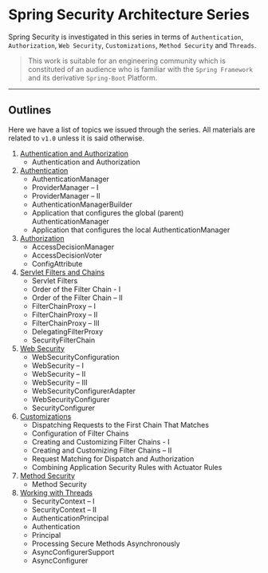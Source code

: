 # Spring Security Architecture Series

Spring Security is investigated in this series in terms of `Authentication`, `Authorization`, `Web Security`, 
`Customizations`, `Method Security` and `Threads`.

> This work is suitable for an engineering community which is constituted of an audience who is familiar with 
> the `Spring Framework` and its derivative `Spring-Boot` Platform.

--- 

## Outlines

Here we have a list of topics we issued through the series. All materials are related to `v1.0` unless it is 
said otherwise. 

1. [Authentication and Authorization](./01-spring-security-architecture/v1.0/01-authentication-and-authorization.pdf) 
    * Authentication and Authorization 
2. [Authentication](./01-spring-security-architecture/v1.0/02-authentication.pdf)
	* AuthenticationManager
	* ProviderManager – I
	* ProviderManager – II
	* AuthenticationManagerBuilder
	* Application that configures the global (parent) AuthenticationManager
	* Application that configures the local AuthenticationManager
3. [Authorization](./01-spring-security-architecture/v1.0/03-authorization.pdf)
    * AccessDecisionManager
    * AccessDecisionVoter
    * ConfigAttribute
4. [Servlet Filters and Chains](./01-spring-security-architecture/v1.0/04-servlet-filters-and-chains-outline.pdf)
    * Servlet Filters
    * Order of the Filter Chain - I 
    * Order of the Filter Chain – II
    * FilterChainProxy – I
    * FilterChainProxy – II
    * FilterChainProxy – III
    * DelegatingFilterProxy
    * SecurityFilterChain
5. [Web Security](./01-spring-security-architecture/v1.0/05-web-security.pdf)
    * WebSecurityConfiguration
    * WebSecurity – I
    * WebSecurity – II
    * WebSecurity – III
    * WebSecurityConfigurerAdapter
    * WebSecurityConfigurer
    * SecurityConfigurer
6. [Customizations](./01-spring-security-architecture/v1.0/06-customizations.pdf)
    * Dispatching Requests to the First Chain That Matches
    * Configuration of Filter Chains
    * Creating and Customizing Filter Chains - I
    * Creating and Customizing Filter Chains – II
    * Request Matching for Dispatch and Authorization
    * Combining Application Security Rules with Actuator Rules 
7. [Method Security](./01-spring-security-architecture/v1.0/07-method-security.pdf)
    * Method Security
8. [Working with Threads](./01-spring-security-architecture/v1.0/08-working-with-threads.pdf)
    * SecurityContext – I
   * SecurityContext – II
   * AuthenticationPrincipal
   * Authentication
   * Principal
   * Processing Secure Methods Asynchronously
   * AsyncConfigurerSupport
   * AsyncConfigurer
